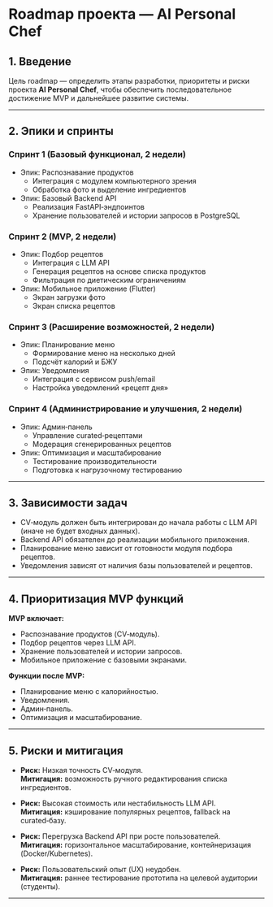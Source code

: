 # Roadmap проекта — AI Personal Chef

## 1. Введение
Цель roadmap — определить этапы разработки, приоритеты и риски проекта **AI Personal Chef**, чтобы обеспечить последовательное достижение MVP и дальнейшее развитие системы.

---

## 2. Эпики и спринты

### Спринт 1 (Базовый функционал, 2 недели)
- Эпик: Распознавание продуктов
  - Интеграция с модулем компьютерного зрения
  - Обработка фото и выделение ингредиентов
- Эпик: Базовый Backend API
  - Реализация FastAPI‑эндпоинтов
  - Хранение пользователей и истории запросов в PostgreSQL

### Спринт 2 (MVP, 2 недели)
- Эпик: Подбор рецептов
  - Интеграция с LLM API
  - Генерация рецептов на основе списка продуктов
  - Фильтрация по диетическим ограничениям
- Эпик: Мобильное приложение (Flutter)
  - Экран загрузки фото
  - Экран списка рецептов

### Спринт 3 (Расширение возможностей, 2 недели)
- Эпик: Планирование меню
  - Формирование меню на несколько дней
  - Подсчёт калорий и БЖУ
- Эпик: Уведомления
  - Интеграция с сервисом push/email
  - Настройка уведомлений «рецепт дня»

### Спринт 4 (Администрирование и улучшения, 2 недели)
- Эпик: Админ‑панель
  - Управление curated‑рецептами
  - Модерация сгенерированных рецептов
- Эпик: Оптимизация и масштабирование
  - Тестирование производительности
  - Подготовка к нагрузочному тестированию

---

## 3. Зависимости задач
- CV‑модуль должен быть интегрирован до начала работы с LLM API (иначе не будет входных данных).  
- Backend API обязателен до реализации мобильного приложения.  
- Планирование меню зависит от готовности модуля подбора рецептов.  
- Уведомления зависят от наличия базы пользователей и рецептов.  

---

## 4. Приоритизация MVP функций
**MVP включает:**
- Распознавание продуктов (CV‑модуль).  
- Подбор рецептов через LLM API.  
- Хранение пользователей и истории запросов.  
- Мобильное приложение с базовыми экранами.  

**Функции после MVP:**
- Планирование меню с калорийностью.  
- Уведомления.  
- Админ‑панель.  
- Оптимизация и масштабирование.  

---

## 5. Риски и митигация
- **Риск:** Низкая точность CV‑модуля.  
  **Митигация:** возможность ручного редактирования списка ингредиентов.  

- **Риск:** Высокая стоимость или нестабильность LLM API.  
  **Митигация:** кэширование популярных рецептов, fallback на curated‑базу.  

- **Риск:** Перегрузка Backend API при росте пользователей.  
  **Митигация:** горизонтальное масштабирование, контейнеризация (Docker/Kubernetes).  

- **Риск:** Пользовательский опыт (UX) неудобен.  
  **Митигация:** раннее тестирование прототипа на целевой аудитории (студенты).  

---
